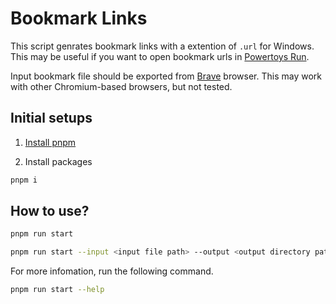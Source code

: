# Bookmark Links

This script genrates bookmark links with a extention of `.url` for Windows.
This may be useful if you want to open bookmark urls in [Powertoys Run](https://learn.microsoft.com/windows/powertoys/run).

Input bookmark file should be exported from [Brave](https://brave.com/) browser.
This may work with other Chromium-based browsers, but not tested.

## Initial setups

1. [Install pnpm](https://pnpm.io/installation)

2. Install packages

```bash
pnpm i
```

## How to use?

```bash
pnpm run start
```

```bash
pnpm run start --input <input file path> --output <output directory path>
```

For more infomation, run the following command.

```bash
pnpm run start --help
```
